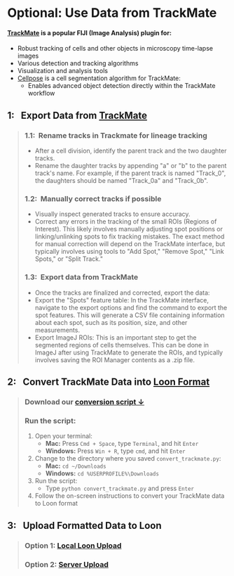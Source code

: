 # Optional: Use Data from TrackMate

#### [TrackMate](https://imagej.net/plugins/trackmate/) is a popular FIJI (Image Analysis) plugin for:
  - Robust tracking of cells and other objects in microscopy time-lapse images
  - Various detection and tracking algorithms
  - Visualization and analysis tools
  - [Cellpose](https://www.cellpose.org/) is a cell segmentation algorithm for TrackMate:
    - Enables advanced object detection directly within the TrackMate workflow

## 1:&nbsp;&nbsp;&nbsp;Export Data from [TrackMate](https://imagej.net/plugins/trackmate/)
> ### 1.1:&nbsp;&nbsp;Rename tracks in Trackmate for lineage tracking
>
> - After a cell division, identify the parent track and the two daughter tracks.
> - Rename the daughter tracks by appending "a" or "b" to the parent track's name. For example, if the parent track is named "Track_0", the daughters should be named "Track_0a" and "Track_0b".
>
> ### 1.2:&nbsp;&nbsp;Manually correct tracks if possible
>
> - Visually inspect generated tracks to ensure accuracy.
> - Correct any errors in the tracking of the small ROIs (Regions of Interest). This likely involves manually adjusting spot positions or linking/unlinking spots to fix tracking mistakes. The exact method for manual correction will depend on the TrackMate interface, but typically involves using tools to "Add Spot," "Remove Spot," "Link Spots," or "Split Track."
>
> ### 1.3:&nbsp;&nbsp;Export data from TrackMate
>
> - Once the tracks are finalized and corrected, export the data:
> - Export the "Spots" feature table: In the TrackMate interface, navigate to the export options and find the command to export the spot features. This will generate a CSV file containing information about each spot, such as its position, size, and other measurements.
> - Export ImageJ ROIs: This is an important step to get the segmented regions of cells themselves. This can be done in ImageJ after using TrackMate to generate the ROIs, and typically involves saving the ROI Manager contents as a .zip file.

## 2:&nbsp;&nbsp;&nbsp;Convert TrackMate Data into [Loon Format](./data.md)
>
> ### Download our <a href="/convert_trackmate.py" download="convert_trackmate.py">conversion script &#8595;</a>
> ### Run the script:
> 1. Open your terminal:
>    - **Mac:** Press `Cmd + Space`, type `Terminal`, and hit `Enter`
>    - **Windows:** Press `Win + R`, type `cmd`, and hit `Enter`
> 2. Change to the directory where you saved `convert_trackmate.py`:
>    - **Mac:** `cd ~/Downloads`
>    - **Windows:** `cd %USERPROFILE%\Downloads`
> 3. Run the script:
>    - Type `python convert_trackmate.py` and press `Enter`
> 4. Follow the on-screen instructions to convert your TrackMate data to Loon format

## 3:&nbsp;&nbsp;&nbsp;Upload Formatted Data to Loon

> ### Option 1: [Local Loon Upload](/.quickstart.md)
> ### Option 2: [Server Upload](/.loon-wrappers.md)
